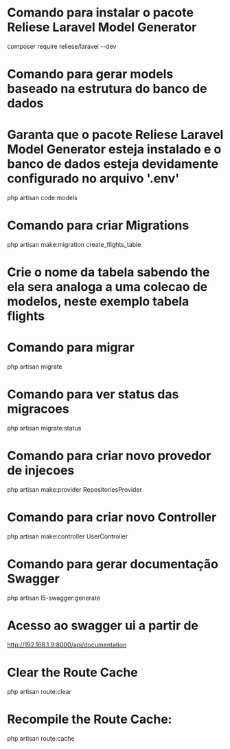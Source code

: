 # Comando para instalar o pacote Reliese Laravel Model Generator
composer require reliese/laravel --dev

# Comando para gerar models baseado na estrutura do banco de dados
# Garanta que o pacote Reliese Laravel Model Generator esteja instalado e o banco de dados esteja devidamente configurado no arquivo '.env'
php artisan code:models

# Comando para criar Migrations
php artisan make:migration create_flights_table
# Crie o nome da tabela sabendo the ela sera analoga a uma colecao de modelos, neste exemplo tabela flights

# Comando para migrar
php artisan migrate

# Comando para ver status das migracoes 
php artisan migrate:status

# Comando para criar novo provedor de injecoes
php artisan make:provider RepositoriesProvider

# Comando para criar novo Controller
php artisan make:controller UserController

# Comando para gerar documentação Swagger
php artisan l5-swagger:generate

# Acesso ao swagger ui a partir de
http://192.168.1.9:8000/api/documentation

# Clear the Route Cache
php artisan route:clear

# Recompile the Route Cache:
php artisan route:cache
